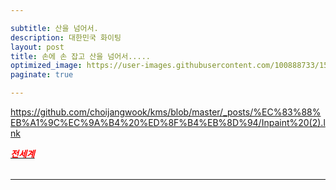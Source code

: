```yaml
---

subtitle: 산을 넘어서.
description: 대한민국 화이팅
layout: post
title: 손에 손 잡고 산을 넘어서.....
optimized_image: https://user-images.githubusercontent.com/100888733/156873479-ec9e5e88-e63d-4d33-b4c1-6cf0b86b9c2a.jpg
paginate: true

---
```

https://github.com/choijangwook/kms/blob/master/_posts/%EC%83%88%EB%A1%9C%EC%9A%B4%20%ED%8F%B4%EB%8D%94/Inpaint%20(2).lnk

[<span style="color:red">***전세계***</span>](https://github.com/choijangwook/kms/blob/master/_posts/%EC%83%88%EB%A1%9C%EC%9A%B4%20%ED%8F%B4%EB%8D%94/Inpaint%20(2).lnk)<br> <br>

---

